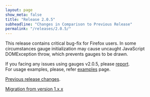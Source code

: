 ```yaml
---
layout: page
show_meta: false
title: "Release 2.0.5"
subheadline: "Changes in Comparison to Previous Release"
permalink: "/releases/2.0.5/"
---
```


This release contains critical bug-fix for Firefox users. In some circumstances gauge initialization may cause uncaught JavaScript DOMException throw, which prevents gauges to be drawn.

If you facing any issues using gauges v2.0.5, please [report](https://github.com/Mikhus/canvas-gauges/issues).  
For usage examples, please, refer [examples]({{site.url}}/documentation/examples/) page.

[Previous release changes]({{site.url}}/releases/2.0.4/).

[Migration from version 1.x.x]({{site.url}}/migration/)
